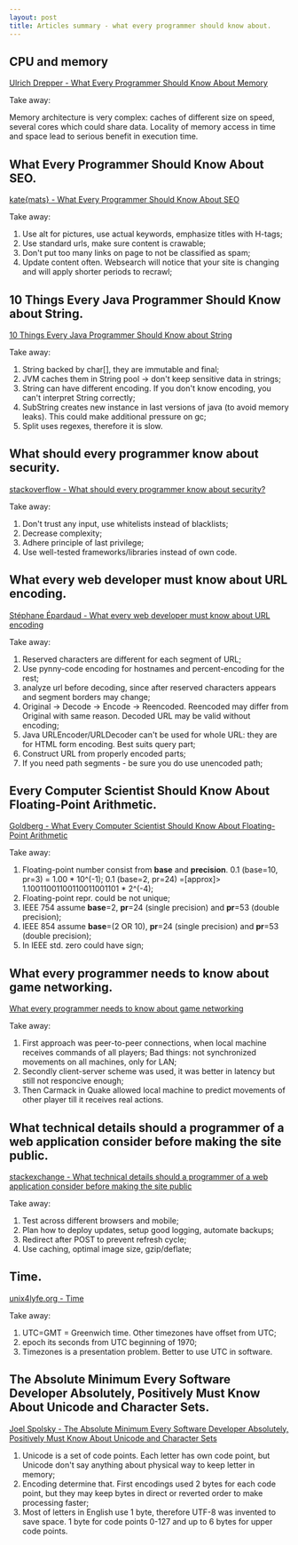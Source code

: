 ```yaml
---
layout: post
title: Articles summary - what every programmer should know about.
---
```


## CPU and memory

[Ulrich Drepper - What Every Programmer Should Know About Memory](http://www.akkadia.org/drepper/cpumemory.pdf)

Take away:

Memory architecture is very complex: caches of different size on speed, several cores which could share data. Locality of memory access in time and space lead to serious benefit in execution time.

## What Every Programmer Should Know About SEO.

[kate{mats} - What Every Programmer Should Know About SEO](http://katemats.com/what-every-programmer-should-know-about-seo/)

Take away:

1. Use alt for pictures, use actual keywords, emphasize titles with H-tags;
2. Use standard urls, make sure content is crawable;
3. Don't put too many links on page to not be classified as spam;
4. Update content often. Websearch will notice that your site is changing and will apply shorter periods to recrawl;

## 10 Things Every Java Programmer Should Know about String.

[10 Things Every Java Programmer Should Know about String](http://javarevisited.blogspot.sg/2013/07/java-string-tutorial-and-examples-beginners-programming.html)

Take away:

1. String backed by char[], they are immutable and final;
2. JVM caches them in String pool -> don't keep sensitive data in strings;
3. String can have different encoding. If you don't know encoding, you can't interpret String correctly;
4. SubString creates new instance in last versions of java (to avoid memory leaks). This could make additional pressure on gc;
5. Split uses regexes, therefore it is slow.

## What should every programmer know about security.

[stackoverflow - What should every programmer know about security?](http://stackoverflow.com/questions/2794016/what-should-every-programmer-know-about-security)

Take away:

1. Don't trust any input, use whitelists instead of blacklists;
2. Decrease complexity;
3. Adhere principle of last privilege;
4. Use well-tested frameworks/libraries instead of own code.

## What every web developer must know about URL encoding.

[Stéphane Épardaud - What every web developer must know about URL encoding](http://blog.lunatech.com/2009/02/03/what-every-web-developer-must-know-about-url-encoding)

Take away:

1. Reserved characters are different for each segment of URL;
2. Use pynny-code encoding for hostnames and percent-encoding for the rest;
3. analyze url before decoding, since after reserved characters appears and segment borders may change;
4. Original -> Decode -> Encode -> Reencoded. Reencoded may differ from Original with same reason. Decoded URL may be valid without encoding;
5. Java URLEncoder/URLDecoder can't be used for whole URL: they are for HTML form encoding. Best suits query part;
6. Construct URL from properly encoded parts;
7. If you need path segments - be sure you do use unencoded path;


## Every Computer Scientist Should Know About Floating-Point Arithmetic.

[Goldberg - What Every Computer Scientist Should Know About Floating-Point Arithmetic](http://docs.oracle.com/cd/E19957-01/806-3568/ncg_goldberg.html)

Take away:

1. Floating-point number consist from **base** and **precision**.
0.1 (base=10, pr=3) = 1.00 * 10^(-1);
0.1 (base=2, pr=24) =[approx]> 1.10011001100110011001101 * 2^(-4);
2. Floating-point repr. could be not unique;
3. IEEE 754 assume **base**=2, **pr**=24 (single precision) and **pr**=53 (double precision);
4. IEEE 854 assume **base**=(2 OR 10), **pr**=24 (single precision) and **pr**=53 (double precision);
5. In IEEE std. zero could have sign;


## What every programmer needs to know about game networking.

[What every programmer needs to know about game networking](http://gafferongames.com/networking-for-game-programmers/what-every-programmer-needs-to-know-about-game-networking/)

Take away:

1. First approach was peer-to-peer connections, when local machine receives commands of all players; Bad things: not synchronized movements on all machines, only for LAN;
2. Secondly client-server scheme was used, it was better in latency but still not responcive enough;
3. Then Carmack in Quake allowed local machine to predict movements of other player till it receives real actions.


## What technical details should a programmer of a web application consider before making the site public.

[stackexchange - What technical details should a programmer of a web application consider before making the site public](http://programmers.stackexchange.com/questions/46716/what-technical-details-should-a-programmer-of-a-web-application-consider-before)

Take away:

1. Test across different browsers and mobile;
2. Plan how to deploy updates, setup good logging, automate backups;
3. Redirect after POST to prevent refresh cycle;
4. Use caching, optimal image size, gzip/deflate;

## Time.

[unix4lyfe.org - Time](https://unix4lyfe.org/time/)

Take away:

1. UTC=GMT = Greenwich time. Other timezones have offset from UTC;
2. epoch its seconds from UTC beginning of 1970;
3. Timezones is a presentation problem. Better to use UTC in software.

## The Absolute Minimum Every Software Developer Absolutely, Positively Must Know About Unicode and Character Sets.

[Joel Spolsky - The Absolute Minimum Every Software Developer Absolutely, Positively Must Know About Unicode and Character Sets](http://www.joelonsoftware.com/articles/Unicode.html)

1. Unicode is a set of code points. Each letter has own code point, but Unicode don't say anything about physical way to keep letter in memory;
2. Encoding determine that. First encodings used 2 bytes for each code point, but they may keep bytes in direct or reverted order to make processing faster;
3. Most of letters in English use 1 byte, therefore UTF-8 was invented to save space. 1 byte for code points 0-127 and up to 6 bytes for upper code points.
